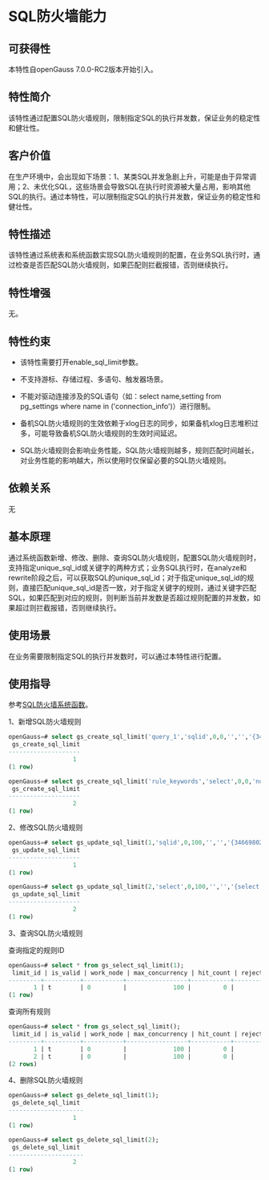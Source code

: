 # SQL防火墙能力

## 可获得性<a name="section14707931165614"></a>

本特性自openGauss 7.0.0-RC2版本开始引入。

## 特性简介<a name="section43398242"></a>

该特性通过配置SQL防火墙规则，限制指定SQL的执行并发数，保证业务的稳定性和健壮性。

## 客户价值<a name="section55039858"></a>

在生产环境中，会出现如下场景：1、某类SQL并发急剧上升，可能是由于异常调用；2、未优化SQL，这些场景会导致SQL在执行时资源被大量占用，影响其他SQL的执行。通过本特性，可以限制指定SQL的执行并发数，保证业务的稳定性和健壮性。

## 特性描述<a name="section25596675"></a>

该特性通过系统表和系统函数实现SQL防火墙规则的配置，在业务SQL执行时，通过检查是否匹配SQL防火墙规则，如果匹配则拦截报错，否则继续执行。

## 特性增强<a name="section29043486"></a>

无。

## 特性约束<a name="section27741012910"></a>

- 该特性需要打开enable_sql_limit参数。

- 不支持游标、存储过程、多语句、触发器场景。

- 不能对驱动连接涉及的SQL语句（如：select name,setting from pg_settings where name in ('connection_info')）进行限制。

- 备机SQL防火墙规则的生效依赖于xlog日志的同步，如果备机xlog日志堆积过多，可能导致备机SQL防火墙规则的生效时间延迟。

- SQL防火墙规则会影响业务性能，SQL防火墙规则越多，规则匹配时间越长，对业务性能的影响越大，所以使用时仅保留必要的SQL防火墙规则。

## 依赖关系<a name="section57771982"></a>

无

## 基本原理<a name="section8406643144717"></a>

通过系统函数新增、修改、删除、查询SQL防火墙规则，配置SQL防火墙规则时，支持指定unique_sql_id或关键字的两种方式；业务SQL执行时，在analyze和rewrite阶段之后，可以获取SQL的unique_sql_id；对于指定unique_sql_id的规则，直接匹配unique_sql_id是否一致，对于指定关键字的规则，通过关键字匹配SQL，如果匹配到对应的规则，则判断当前并发数是否超过规则配置的并发数，如果超过则拦截报错，否则继续执行。

## 使用场景<a name="section8406643144719"></a>

在业务需要限制指定SQL的执行并发数时，可以通过本特性进行配置。

## 使用指导<a name="section8406643144718"></a>

参考[SQL防火墙系统函数](../SQLReference/SQL防火墙系统函数.md)。

1、新增SQL防火墙规则

```sql
openGauss=# select gs_create_sql_limit('query_1','sqlid',0,0,'','','{3466980236}','{db1}','{usr1}');
 gs_create_sql_limit
--------------------
                  1
(1 row)

openGauss=# select gs_create_sql_limit('rule_keywords','select',0,0,'now()','','{select,count,from,test,where,i,>,and,i,<}','','');
 gs_create_sql_limit
--------------------
                  2
(1 row)
```

2、修改SQL防火墙规则

```sql
openGauss=# select gs_update_sql_limit(1,'sqlid',0,100,'','','{3466980236}','{db1}','{usr1}');
 gs_update_sql_limit
--------------------
                  1
(1 row)

openGauss=# select gs_update_sql_limit(2,'select',0,100,'','','{select,count,from,test,where,i,>,and,i,<}','','');
 gs_update_sql_limit
--------------------
                  2
(1 row)
```

3、查询SQL防火墙规则

查询指定的规则ID

```sql
openGauss=# select * from gs_select_sql_limit(1);
 limit_id | is_valid | work_node | max_concurrency | hit_count | reject_count
---------+----------+-----------+-----------------+-----------+--------------
       1 | t        | 0         |             100 |         0 |            0
(1 row)
```

查询所有规则

```sql
openGauss=# select * from gs_select_sql_limit();
 limit_id | is_valid | work_node | max_concurrency | hit_count | reject_count
---------+----------+-----------+-----------------+-----------+--------------
       1 | t        | 0         |             100 |         0 |            0
       2 | t        | 0         |             100 |         0 |            0
(2 rows)
```

4、删除SQL防火墙规则

```sql
openGauss=# select gs_delete_sql_limit(1);
 gs_delete_sql_limit
---------------------
                  1
(1 row)

openGauss=# select gs_delete_sql_limit(2);
 gs_delete_sql_limit
---------------------
                  2
(1 row)
```
